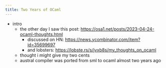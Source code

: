 ```yaml
---
title: Two Years of OCaml
---
```


- intro
    - the other day I saw this post: https://osa1.net/posts/2023-04-24-ocaml-thoughts.html
        - discussed on HN: https://news.ycombinator.com/item?id=35699697
        - and lobsters: https://lobste.rs/s/jvxb8s/my_thoughts_on_ocaml
    - thought i might give my two cents
    - austral compiler was ported from sml to ocaml almost two years ago